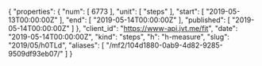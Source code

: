 {
  "properties": {
    "num": [
      6773
    ],
    "unit": [
      "steps"
    ],
    "start": [
      "2019-05-13T00:00:00Z"
    ],
    "end": [
      "2019-05-14T00:00:00Z"
    ],
    "published": [
      "2019-05-14T00:00:00Z"
    ]
  },
  "client_id": "https://www-api.jvt.me/fit",
  "date": "2019-05-14T00:00:00Z",
  "kind": "steps",
  "h": "h-measure",
  "slug": "2019/05/h0TLd",
  "aliases": [
    "/mf2/104d1880-0ab9-4d82-9285-9509df93eb07/"
  ]
}
